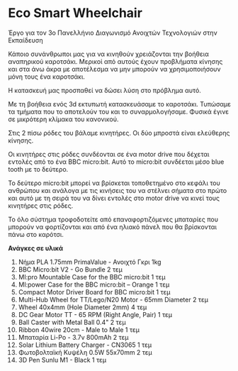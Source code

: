 # Eco Smart Wheelchair
Έργο για τον 3ο Πανελλήνιο Διαγωνισμό Ανοιχτών Τεχνολογιών στην Εκπαίδευση

Κάποιο συνάνθρωποι μας για να κινηθούν χρειάζονται την βοήθεια αναπηρικού καροτσάκι. Μερικοί από αυτούς έχουν προβλήματα κίνησης και στα άνω άκρα με αποτέλεσμα να μην μπορούν να χρησιμοποιήσουν μόνη τους ένα καροτσάκι. 
<p>Η κατασκευή μας προσπαθεί να δώσει λύση στο πρόβλημα αυτό. 
<p>Με τη βοήθεια ενός 3d εκτυπωτή κατασκευάσαμε το καροτσάκι. Τυπώσαμε τα τμήματα που το αποτελούν του και το συναρμολογήσαμε. Φυσικά έγινε σε μικρότερη κλίμακα του κανονικού. 
<p>Στις 2 πίσω ρόδες του βάλαμε κινητήρες. Οι δύο μπροστά είναι ελεύθερης κίνησης.
<p>Οι κινητήρες στις ρόδες συνδέονται σε ένα motor drive που δέχεται εντολές από το ένα BBC micro:bit. Αυτό το micro:bit συνδέεται μέσο blue tooth με το δεύτερο. 
<p>Το δεύτερο micro:bit μπορεί να βρίσκεται τοποθετημένο στο κεφάλι του ανθρώπου και ανάλογα με τις κινήσεις του να στέλνει σήματα στο πρώτο και αυτό με τη σειρά του να δίνει εντολές στο motor drive να κινεί τους κινητήρες στις ρόδες. 
<p>Το όλο σύστημα τροφοδοτείτε από επαναφορτιζόμενες μπαταρίες που μπορούν να φορτίζονται και από ένα ηλιακό πάνελ που θα βρίσκονται πάνω στο καρότσι. 

<b>Ανάγκες σε υλικά</b>
1) Νήμα PLA 1.75mm PrimaValue - Ανοιχτό Γκρι         1kg 				
2) BBC Micro:bit V2 - Go Bundle 							       2 τεμ
3) MI:pro Mountable Case for the BBC micro:bit				   1 τεμ
4) MI:power Case for the BBC micro:bit – Orange				 1 τεμ
5) Compact Motor Driver Board for BBC micro:bit				 1 τεμ
6) Multi-Hub Wheel for TT/Lego/N20 Motor - 65mm Diameter 2 τεμ
7) Wheel 40x4mm (Hole Diameter 2mm)					            4 τεμ
8) DC Gear Motor TT - 65 RPM (Right Angle, Pair)			    1 τεμ 
9) Ball Caster with Metal Ball 0.4"							        2 τεμ
10) Ribbon 40wire 20cm - Male to Male	                    1 τεμ
11) Μπαταρία Li-Pο - 3.7v 800mAh                        2 τεμ
12) Solar Lithium Battery Charger - CN3065              1 τεμ
13) Φωτοβολταϊκή Κυψέλη 0.5W 55x70mm                    2 τεμ
14) 3D Pen Sunlu M1 - Black                             1 τεμ
